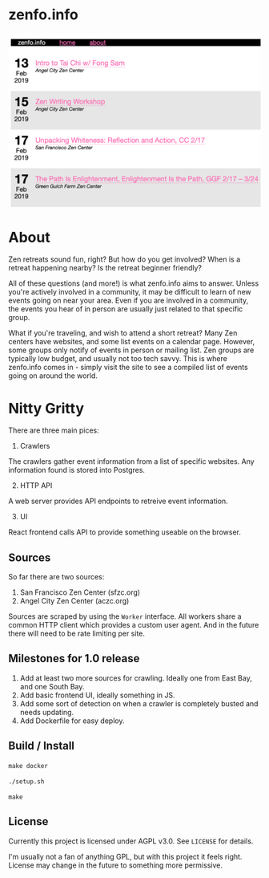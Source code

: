 # zenfo.info

![screen](screenshot.png)

# About

Zen retreats sound fun, right? But how do you get involved? When is a retreat happening nearby? Is the retreat beginner friendly?

All of these questions (and more!) is what zenfo.info aims to answer. Unless you're actively involved in a community, it may be difficult to learn
of new events going on near your area. Even if you are involved in a community, the events you hear of in person are usually just related
to that specific group.

What if you're traveling, and wish to attend a short retreat? Many Zen centers have websites, and some list events on a calendar page. However, some groups only notify of events in person or mailing list. Zen groups are typically low budget, and usually not too tech savvy. This is where zenfo.info comes in - simply visit the site to see a compiled list of events going on around the world.

# Nitty Gritty

There are three main pices:

1. Crawlers

The crawlers gather event information from a list of specific websites. Any information found is stored into Postgres.

2. HTTP API

A web server provides API endpoints to retreive event information.

3. UI

React frontend calls API to provide something useable on the browser.

## Sources

So far there are two sources:

1. San Francisco Zen Center (sfzc.org)
2. Angel City Zen Center (aczc.org)

Sources are scraped by using the `Worker` interface. All workers share a common HTTP client which provides a custom user agent. And in the future there will need to be rate limiting per site.

## Milestones for 1.0 release

1. Add at least two more sources for crawling. Ideally one from East Bay, and one South Bay.
2. Add basic frontend UI, ideally something in JS.
3. Add some sort of detection on when a crawler is completely busted and needs updating.
4. Add Dockerfile for easy deploy.

## Build / Install

`make docker`

`./setup.sh`

`make`

## License

Currently this project is licensed under AGPL v3.0. See `LICENSE` for details.

I'm usually not a fan of anything GPL, but with this project it feels right. License may change in the future to something more permissive.
